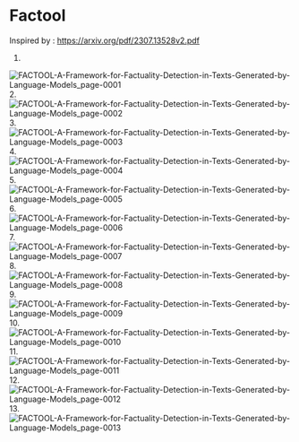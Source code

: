 # Factool

Inspired by : https://arxiv.org/pdf/2307.13528v2.pdf


1.
![FACTOOL-A-Framework-for-Factuality-Detection-in-Texts-Generated-by-Language-Models_page-0001](https://github.com/Rakib-data-scientist/Factool/assets/137823730/a72fcb0a-85fe-418f-bae7-6171a4ece53b)
2.
![FACTOOL-A-Framework-for-Factuality-Detection-in-Texts-Generated-by-Language-Models_page-0002](https://github.com/Rakib-data-scientist/Factool/assets/137823730/23a842f2-d735-422d-953c-be6896d4f53a)
3.
![FACTOOL-A-Framework-for-Factuality-Detection-in-Texts-Generated-by-Language-Models_page-0003](https://github.com/Rakib-data-scientist/Factool/assets/137823730/64d9de37-7e34-4d1b-898a-0f65667e177c)
4.
![FACTOOL-A-Framework-for-Factuality-Detection-in-Texts-Generated-by-Language-Models_page-0004](https://github.com/Rakib-data-scientist/Factool/assets/137823730/7ef1277f-b796-432e-9e9b-b70d70620171)
5.
![FACTOOL-A-Framework-for-Factuality-Detection-in-Texts-Generated-by-Language-Models_page-0005](https://github.com/Rakib-data-scientist/Factool/assets/137823730/8e89dce5-6503-4416-a5fb-31cbc85bac6c)
6.
![FACTOOL-A-Framework-for-Factuality-Detection-in-Texts-Generated-by-Language-Models_page-0006](https://github.com/Rakib-data-scientist/Factool/assets/137823730/9aab9dce-72bd-4741-8ab1-b7b2ce659eb4)
7.
![FACTOOL-A-Framework-for-Factuality-Detection-in-Texts-Generated-by-Language-Models_page-0007](https://github.com/Rakib-data-scientist/Factool/assets/137823730/df59cc3c-e11a-4220-808f-2b4479f48721)
8.
![FACTOOL-A-Framework-for-Factuality-Detection-in-Texts-Generated-by-Language-Models_page-0008](https://github.com/Rakib-data-scientist/Factool/assets/137823730/3da60b66-29db-4fa1-bfd3-6dc8bbbdbafe)
9.
![FACTOOL-A-Framework-for-Factuality-Detection-in-Texts-Generated-by-Language-Models_page-0009](https://github.com/Rakib-data-scientist/Factool/assets/137823730/437f9519-538c-4e76-a86a-1b3aa7c65ebc)
10.
![FACTOOL-A-Framework-for-Factuality-Detection-in-Texts-Generated-by-Language-Models_page-0010](https://github.com/Rakib-data-scientist/Factool/assets/137823730/221a6946-0b2a-46f4-98c5-c6a6dc6c7b54)
11.
![FACTOOL-A-Framework-for-Factuality-Detection-in-Texts-Generated-by-Language-Models_page-0011](https://github.com/Rakib-data-scientist/Factool/assets/137823730/9e6a8c54-da5c-4086-a047-9290c8a72e99)
12.
![FACTOOL-A-Framework-for-Factuality-Detection-in-Texts-Generated-by-Language-Models_page-0012](https://github.com/Rakib-data-scientist/Factool/assets/137823730/74275dc9-9cf5-4d0e-befb-5bb0bc098550)
13.
![FACTOOL-A-Framework-for-Factuality-Detection-in-Texts-Generated-by-Language-Models_page-0013](https://github.com/Rakib-data-scientist/Factool/assets/137823730/2a8b2b3b-fb74-4048-9a48-357401f7cd17)
